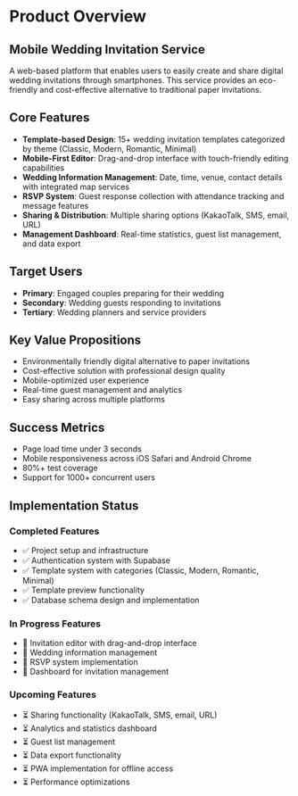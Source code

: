# Product Overview

## Mobile Wedding Invitation Service

A web-based platform that enables users to easily create and share digital wedding invitations through smartphones. This service provides an eco-friendly and cost-effective alternative to traditional paper invitations.

## Core Features

- **Template-based Design**: 15+ wedding invitation templates categorized by theme (Classic, Modern, Romantic, Minimal)
- **Mobile-First Editor**: Drag-and-drop interface with touch-friendly editing capabilities
- **Wedding Information Management**: Date, time, venue, contact details with integrated map services
- **RSVP System**: Guest response collection with attendance tracking and message features
- **Sharing & Distribution**: Multiple sharing options (KakaoTalk, SMS, email, URL)
- **Management Dashboard**: Real-time statistics, guest list management, and data export

## Target Users

- **Primary**: Engaged couples preparing for their wedding
- **Secondary**: Wedding guests responding to invitations
- **Tertiary**: Wedding planners and service providers

## Key Value Propositions

- Environmentally friendly digital alternative to paper invitations
- Cost-effective solution with professional design quality
- Mobile-optimized user experience
- Real-time guest management and analytics
- Easy sharing across multiple platforms

## Success Metrics

- Page load time under 3 seconds
- Mobile responsiveness across iOS Safari and Android Chrome
- 80%+ test coverage
- Support for 1000+ concurrent users

## Implementation Status

### Completed Features

- ✅ Project setup and infrastructure
- ✅ Authentication system with Supabase
- ✅ Template system with categories (Classic, Modern, Romantic, Minimal)
- ✅ Template preview functionality
- ✅ Database schema design and implementation

### In Progress Features

- 🔄 Invitation editor with drag-and-drop interface
- 🔄 Wedding information management
- 🔄 RSVP system implementation
- 🔄 Dashboard for invitation management

### Upcoming Features

- ⏳ Sharing functionality (KakaoTalk, SMS, email, URL)
- ⏳ Analytics and statistics dashboard
- ⏳ Guest list management
- ⏳ Data export functionality
- ⏳ PWA implementation for offline access
- ⏳ Performance optimizations
